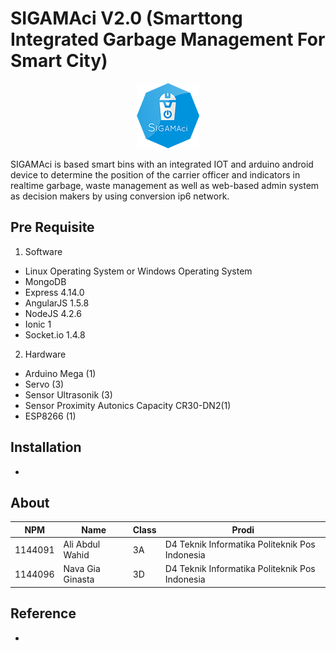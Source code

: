 # SIGAMAci V2.0 (Smarttong Integrated Garbage Management For Smart City)
<p align="center">
  <img src="./img/laporan/logo-sigamaci.png">
</p>
SIGAMAci is based smart bins with an integrated IOT and arduino android device to determine the position of the carrier officer and indicators in realtime garbage, waste management as well as web-based admin system as decision makers by using conversion ip6 network.

## Pre Requisite
1. Software
* Linux Operating System or Windows Operating System
* MongoDB
* Express 4.14.0
* AngularJS 1.5.8
* NodeJS 4.2.6
* Ionic 1
* Socket.io 1.4.8

2. Hardware
* Arduino Mega (1)
* Servo (3)
* Sensor Ultrasonik (3)
* Sensor Proximity Autonics Capacity CR30-DN2(1)
* ESP8266 (1)

## Installation
-

## About

NPM| Name| Class | Prodi
------------ | ------------- | ------------- | -------------
1144091| Ali Abdul Wahid| 3A| D4 Teknik Informatika Politeknik Pos Indonesia
1144096| Nava Gia Ginasta| 3D| D4 Teknik Informatika Politeknik Pos Indonesia

## Reference
-

